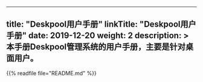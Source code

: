 
---
title: "Deskpool用户手册"
linkTitle: "Deskpool用户手册"
date: 2019-12-20
weight: 2
description: >
  本手册Deskpool管理系统的用户手册，主要是针对桌面用户。
---
{{% readfile file="README.md" %}}

